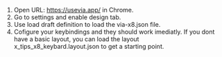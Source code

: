1. Open URL: https://usevia.app/ in Chrome.
2. Go to settings and enable design tab.
3. Use load draft definition to load the via-x8.json file.
4. Cofigure your keybindings and they should work imediatly.
   If you dont have a basic layout, you can load the layout x_tips_x8_keybard.layout.json to get a starting point.
